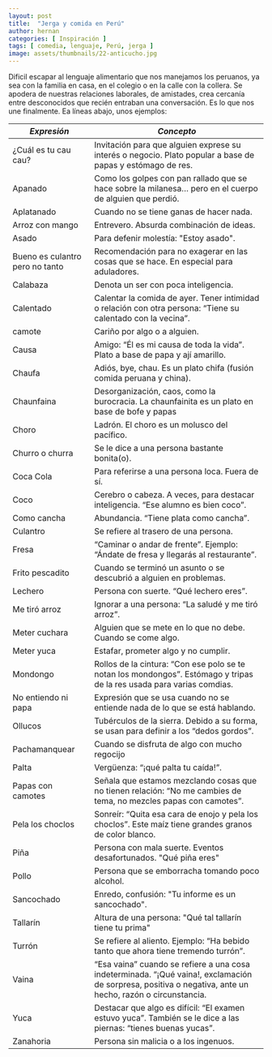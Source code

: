 ```yaml
---
layout: post
title:  "Jerga y comida en Perú"
author: hernan
categories: [ Inspiración ]
tags: [ comedia, lenguaje, Perú, jerga ]
image: assets/thumbnails/22-anticucho.jpg
---
```

 
 Dificil escapar al lenguaje alimentario que nos manejamos los peruanos, ya sea con la familia en casa, en el colegio o en la calle con la collera. Se apodera de nuestras relaciones laborales, de amistades, crea cercanía entre desconocidos que recién entraban una conversación. Es lo que nos une finalmente. 
 Ea líneas abajo, unos ejemplos:

   | *Expresión* | *Concepto* |
   |---|---|
   | ¿Cuál es tu cau cau? | Invitación para que alguien exprese su interés o negocio. Plato popular a base de papas y estómago de res. |
   | Apanado | Como los golpes con pan rallado que se hace sobre la milanesa… pero en el cuerpo de alguien que perdió. |
   | Aplatanado | Cuando no se tiene ganas de hacer nada. |
   | Arroz con mango | Entrevero. Absurda combinación de ideas. |
   | Asado | Para defenir molestía: "Estoy asado". |
   | Bueno es culantro pero no tanto | Recomendación para no exagerar en las cosas que se hace. En especial para aduladores. |
   | Calabaza | Denota un ser con poca inteligencia. |
   | Calentado | Calentar la comida de ayer. Tener intimidad o relación con otra persona: “Tiene su calentado con la vecina”. |
   | camote | Cariño por algo o a alguien. |
   | Causa | Amigo: “Él es mi causa de toda la vida”. Plato a base de papa y ají amarillo. |
   | Chaufa | Adiós, bye, chau. Es un plato chifa (fusión comida peruana y china). |
   | Chaunfaina | Desorganización, caos, como la burocracia. La chaunfainita es un plato en base de bofe y papas |
   | Choro | Ladrón. El choro es un molusco del pacífico. |
   | Churro o churra | Se le dice a una persona bastante bonita(o). |
   | Coca Cola | Para referirse a una persona loca. Fuera de sí. |
   | Coco | Cerebro o cabeza. A veces, para destacar inteligencia. “Ese alumno es bien coco”. |
   | Como cancha | Abundancia. “Tiene plata como cancha”. |
   | Culantro | Se refiere al trasero de una persona. |
   | Fresa | “Caminar o andar de frente”. Ejemplo: “Ándate de fresa y llegarás al restaurante”. |
   | Frito pescadito | Cuando se terminó un asunto o se descubrió a alguien en problemas. |
   | Lechero | Persona con suerte. “Qué lechero eres”. |
   | Me tiró arroz | Ignorar a una persona: “La saludé y me tiró arroz”. |
   | Meter cuchara | Alguien que se mete en lo que no debe. Cuando se come algo. |
   | Meter yuca | Estafar, prometer algo y no cumplir. |
   | Mondongo | Rollos de la cintura: “Con ese polo se te notan los mondongos”. Estómago y tripas de la res usada para varias comdias.  |
   | No entiendo ni papa | Expresión que se usa cuando no se entiende nada de lo que se está hablando. |
   | Ollucos | Tubérculos de la sierra. Debido a su forma, se usan para definir a los “dedos gordos”. |
   | Pachamanquear | Cuando se disfruta de algo con mucho regocijo |
   | Palta | Vergüenza: “¡qué palta tu caída!”. |
   | Papas con camotes | Señala que estamos mezclando cosas que no tienen relación: “No me cambies de tema, no mezcles papas con camotes”. |
   | Pela los choclos | Sonreír: “Quita esa cara de enojo y pela los choclos”. Este maíz tiene grandes granos de color blanco. |
   | Piña | Persona con mala suerte. Eventos desafortunados. "Qué piña eres" |
   | Pollo | Persona que se emborracha tomando poco alcohol.  |
   | Sancochado | Enredo, confusión: "Tu informe es un sancochado". |
   | Tallarín | Altura de una persona: "Qué tal tallarín tiene tu prima" |
   | Turrón | Se refiere al aliento. Ejemplo: “Ha bebido tanto que ahora tiene tremendo turrón”. |
   | Vaina | “Esa vaina” cuando se refiere a una cosa indeterminada. “¡Qué vaina!, exclamación de sorpresa, positiva o negativa, ante un hecho, razón o circunstancia. |
   | Yuca | Destacar que algo es difícil: “El examen estuvo yuca”. También se le dice a las piernas: “tienes buenas yucas”. |
   | Zanahoria | Persona sin malicia o a los ingenuos. |
